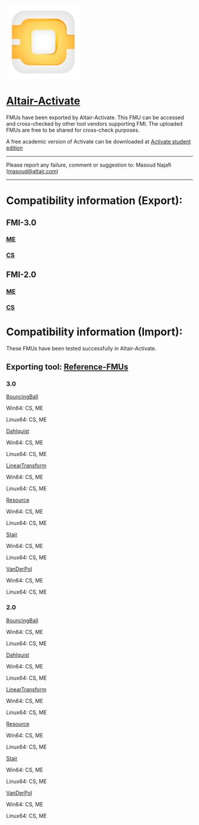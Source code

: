 <!-- HTML approach -->
<img src="https://github.com/altairengineering/fmus/blob/master/icon_Activate.png"  width="200"/>

# [Altair-Activate](https://altair.com/activate)
FMUs have been exported by Altair-Activate. This FMU can be accessed and cross-checked by other tool vendors supporting FMI.
The uploaded FMUs are free to be shared for cross-check purposes.

A free academic version of Activate can be downloaded at [Activate student edition](https://altairuniversity.com/free-altair-student-edition/)

*******************************************************************************************

Please report any failure, comment or suggestion to: Masoud Najafi (masoud@altair.com)

*******************************************************************************************

# Compatibility information (Export):
## FMI-3.0
### [ME](https://github.com/altairengineering/fmus/tree/master/Altair-Activate/3.0/export/me)
### [CS](https://github.com/altairengineering/fmus/tree/master/Altair-Activate/3.0/export/cs)

## FMI-2.0
### [ME](https://github.com/altairengineering/fmus/tree/master/Altair-Activate/2.0/export/me)
### [CS](https://github.com/altairengineering/fmus/tree/master/Altair-Activate/2.0/export/cs)


# Compatibility information (Import):

These FMUs have been tested successfully in Altair-Activate. 

## Exporting tool:  [Reference-FMUs](https://github.com/modelica/Reference-FMUs)

### 3.0
[BouncingBall]()

Win64: CS, ME

Linux64: CS, ME

[Dahlquist]()

Win64: CS, ME

Linux64: CS, ME

[LinearTransform]()

Win64: CS, ME

Linux64: CS, ME

[Resource]()

Win64: CS, ME

Linux64: CS, ME

[Stair]()

Win64: CS, ME

Linux64: CS, ME

[VanDerPol]()

Win64: CS, ME

Linux64: CS, ME

### 2.0
[BouncingBall]()

Win64: CS, ME

Linux64: CS, ME

[Dahlquist]()

Win64: CS, ME

Linux64: CS, ME

[LinearTransform]()

Win64: CS, ME

Linux64: CS, ME

[Resource]()

Win64: CS, ME

Linux64: CS, ME

[Stair]()

Win64: CS, ME

Linux64: CS, ME

[VanDerPol]()

Win64: CS, ME

Linux64: CS, ME
